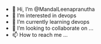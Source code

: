 - 👋 Hi, I’m @MandalLeenapranutha
- 👀 I’m interested in devops
- 🌱 I’m currently learning devops
- 💞️ I’m looking to collaborate on ...
- 📫 How to reach me ...

<!---
MandalLeenapranutha/MandalLeenapranutha is a ✨ special ✨ repository because its `README.md` (this file) appears on your GitHub profile.
You can click the Preview link to take a look at your changes.
--->
